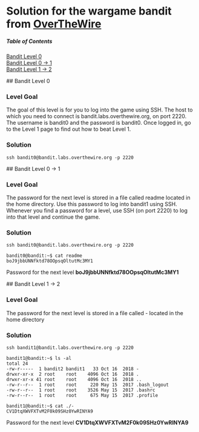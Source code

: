 # Solution for the wargame bandit from [OverTheWire](https://overthewire.org/wargames/bandit)

##### Table of Contents
[Bandit Level 0](#level0)  
[Bandit Level 0 -> 1](#level0_1)  
[Bandit Level 1 -> 2](#level0_1) 

<a name="level0"/>
## Bandit Level 0

### Level Goal
The goal of this level is for you to log into the game using SSH. The host to which you need to connect is bandit.labs.overthewire.org, on port 2220. The username is bandit0 and the password is bandit0. Once logged in, go to the Level 1 page to find out how to beat Level 1.

### Solution
```
ssh bandit0@bandit.labs.overthewire.org -p 2220
```
<a name="level0_1"/>
## Bandit Level 0 -> 1

### Level Goal
The password for the next level is stored in a file called readme located in the home directory. Use this password to log into bandit1 using SSH. Whenever you find a password for a level, use SSH (on port 2220) to log into that level and continue the game.

### Solution
```
ssh bandit0@bandit.labs.overthewire.org -p 2220
```
```
bandit0@bandit:~$ cat readme 
boJ9jbbUNNfktd78OOpsqOltutMc3MY1
```
Password for the next level **boJ9jbbUNNfktd78OOpsqOltutMc3MY1**

<a name="level1_2"/>
## Bandit Level 1 -> 2

### Level Goal
The password for the next level is stored in a file called - located in the home directory

### Solution
```
ssh bandit1@bandit.labs.overthewire.org -p 2220
```
```
bandit1@bandit:~$ ls -al
total 24
-rw-r-----  1 bandit2 bandit1   33 Oct 16  2018 -
drwxr-xr-x  2 root    root    4096 Oct 16  2018 .
drwxr-xr-x 41 root    root    4096 Oct 16  2018 ..
-rw-r--r--  1 root    root     220 May 15  2017 .bash_logout
-rw-r--r--  1 root    root    3526 May 15  2017 .bashrc
-rw-r--r--  1 root    root     675 May 15  2017 .profile
```
```
bandit1@bandit:~$ cat ./-
CV1DtqXWVFXTvM2F0k09SHz0YwRINYA9
```
Password for the next level **CV1DtqXWVFXTvM2F0k09SHz0YwRINYA9**
